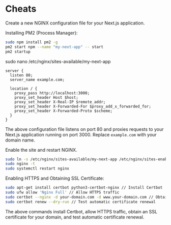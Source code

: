 # Cheats

Create a new NGINX configuration file for your Next.js application.

Installing PM2 (Process Manager):

```bash
sudo npm install pm2 -g
pm2 start npm --name "my-next-app" -- start
pm2 startup
```

sudo nano /etc/nginx/sites-available/my-next-app

```nginx
server {
  listen 80;
  server_name example.com;

  location / {
    proxy_pass http://localhost:3000;
    proxy_set_header Host $host;
    proxy_set_header X-Real-IP $remote_addr;
    proxy_set_header X-Forwarded-For $proxy_add_x_forwarded_for;
    proxy_set_header X-Forwarded-Proto $scheme;
  }
}
``` 
 The above configuration file listens on port 80 and proxies requests to your Next.js application running on port 3000. Replace `example.com` with your domain name.

Enable the site and restart NGINX.

```bash
sudo ln -s /etc/nginx/sites-available/my-next-app /etc/nginx/sites-enabled/
sudo nginx -t
sudo systemctl restart nginx
```

Enabling HTTPS and Obtaining SSL Certificate:

```bash
sudo apt-get install certbot python3-certbot-nginx // Install Certbot
sudo ufw allow 'Nginx Full' // Allow HTTPS traffic
sudo certbot --nginx -d your-domain.com -d www.your-domain.com // Obtain SSL certificate
sudo certbot renew --dry-run // Test automatic certificate renewal
``` 
 The above commands install Certbot, allow HTTPS traffic, obtain an SSL certificate for your domain, and test automatic certificate renewal.